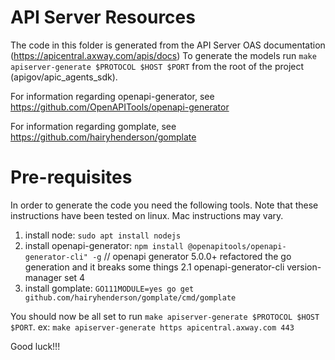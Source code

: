 # API Server Resources

The code in this folder is generated from the API Server OAS documentation (https://apicentral.axway.com/apis/docs)
To generate the models run `make apiserver-generate $PROTOCOL $HOST $PORT` from the root of the project (apigov/apic_agents_sdk).

For information regarding openapi-generator, see https://github.com/OpenAPITools/openapi-generator

For information regarding gomplate, see https://github.com/hairyhenderson/gomplate

# Pre-requisites
In order to generate the code you need the following tools. Note that these instructions have been tested on linux. Mac instructions may vary.
1. install node: `sudo apt install nodejs`
2. install openapi-generator: `npm install @openapitools/openapi-generator-cli" -g` 
// openapi generator 5.0.0+ refactored the go generation and it breaks some things
2.1 openapi-generator-cli version-manager set 4
3. install gomplate: `GO111MODULE=yes go get github.com/hairyhenderson/gomplate/cmd/gomplate`

You should now be all set to run `make apiserver-generate $PROTOCOL $HOST $PORT`. ex: `make apiserver-generate https apicentral.axway.com 443`

Good luck!!!
